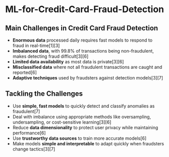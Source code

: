 # ML-for-Credit-Card-Fraud-Detection

## Main Challenges in Credit Card Fraud Detection

- **Enormous data** processed daily requires fast models to respond to fraud in real-time[1][3]
- **Imbalanced data**, with 99.8% of transactions being non-fraudulent, makes detecting fraud difficult[3][6]
- **Limited data availability** as most data is private[3][6]
- **Misclassified data** where not all fraudulent transactions are caught and reported[6]
- **Adaptive techniques** used by fraudsters against detection models[3][7]

## Tackling the Challenges

- Use **simple, fast models** to quickly detect and classify anomalies as fraudulent[7]
- Deal with imbalance using appropriate methods like oversampling, undersampling, or cost-sensitive learning[3][6]
- Reduce **data dimensionality** to protect user privacy while maintaining performance[6]
- Use **trustworthy data sources** to train more accurate models[6]
- Make models **simple and interpretable** to adapt quickly when fraudsters change tactics[3][7]
